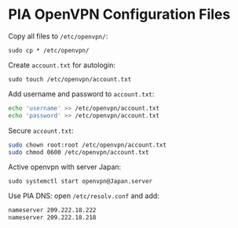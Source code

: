 # PIA OpenVPN Configuration Files

Copy all files to `/etc/openvpn/`:

`sudo cp * /etc/openvpn/`

Create `account.txt` for autologin:

`sudo touch /etc/openvpn/account.txt`

Add username and password to `account.txt`:

```sh
echo 'username' >> /etc/openvpn/account.txt
echo 'password' >> /etc/openvpn/account.txt
```

Secure `account.txt`:

```sh
sudo chown root:root /etc/openvpn/account.txt
sudo chmod 0600 /etc/openvpn/account.txt
```

Active openvpn with server Japan:

`sudo systemctl start openvpn@Japan.server`

Use PIA DNS: open `/etc/resolv.conf` and add:

```sh
nameserver 209.222.18.222
nameserver 209.222.18.218
```

